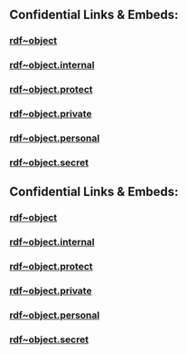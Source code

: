 ﻿
## Confidential Links & Embeds: 

### [rdf~object](../../../../_public/W3C/RDF(Resource_Description_Framework)/RDF~Relations/rdf~object.md) 

### [rdf~object.internal](../../../../_internal/W3C/RDF(Resource_Description_Framework)/RDF~Relations/rdf~object.internal.md) 

### [rdf~object.protect](../../../../_protect/W3C/RDF(Resource_Description_Framework)/RDF~Relations/rdf~object.protect.md) 

### [rdf~object.private](../../../../_private/W3C/RDF(Resource_Description_Framework)/RDF~Relations/rdf~object.private.md) 

### [rdf~object.personal](../../../../_personal/W3C/RDF(Resource_Description_Framework)/RDF~Relations/rdf~object.personal.md) 

### [rdf~object.secret](../../../../_secret/W3C/RDF(Resource_Description_Framework)/RDF~Relations/rdf~object.secret.md) 

## Confidential Links & Embeds: 

### [rdf~object](/_public/W3C/RDF(Resource_Description_Framework)/RDF~Relations/rdf~object.md) 

### [rdf~object.internal](/_internal/W3C/RDF(Resource_Description_Framework)/RDF~Relations/rdf~object.internal.md) 

### [rdf~object.protect](/_protect/W3C/RDF(Resource_Description_Framework)/RDF~Relations/rdf~object.protect.md) 

### [rdf~object.private](/_private/W3C/RDF(Resource_Description_Framework)/RDF~Relations/rdf~object.private.md) 

### [rdf~object.personal](/_personal/W3C/RDF(Resource_Description_Framework)/RDF~Relations/rdf~object.personal.md) 

### [rdf~object.secret](/_secret/W3C/RDF(Resource_Description_Framework)/RDF~Relations/rdf~object.secret.md) 

